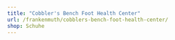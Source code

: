 ```yaml
---
title: "Cobbler's Bench Foot Health Center"
url: /frankenmuth/cobblers-bench-foot-health-center/
shop: Schuhe
---
```

